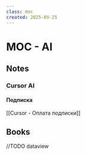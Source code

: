 ```yaml
---
class: moc
created: 2025-09-25
---
```

# MOC - AI

## Notes
### Cursor AI
#### Подписка

[[Cursor - Оплата подписки]]

## Books

//TODO dataview



